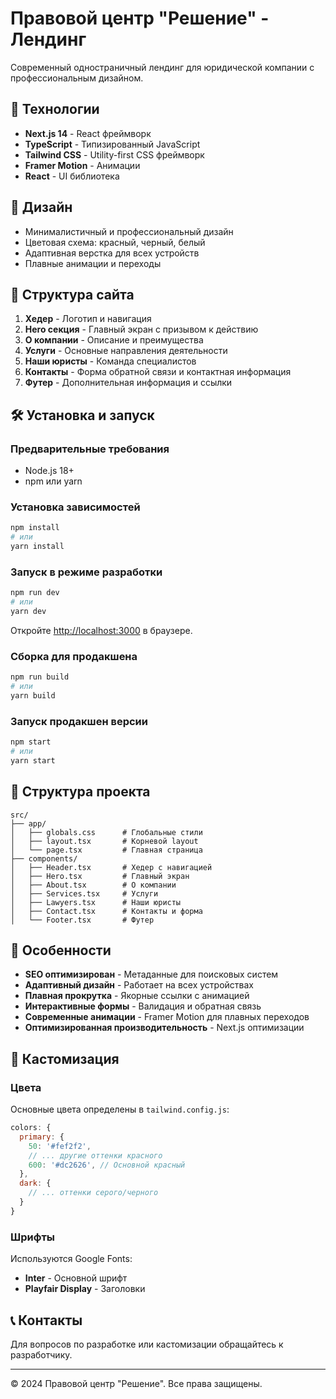 # Правовой центр "Решение" - Лендинг

Современный одностраничный лендинг для юридической компании с профессиональным дизайном.

## 🚀 Технологии

- **Next.js 14** - React фреймворк
- **TypeScript** - Типизированный JavaScript
- **Tailwind CSS** - Utility-first CSS фреймворк
- **Framer Motion** - Анимации
- **React** - UI библиотека

## 🎨 Дизайн

- Минималистичный и профессиональный дизайн
- Цветовая схема: красный, черный, белый
- Адаптивная верстка для всех устройств
- Плавные анимации и переходы

## 📱 Структура сайта

1. **Хедер** - Логотип и навигация
2. **Hero секция** - Главный экран с призывом к действию
3. **О компании** - Описание и преимущества
4. **Услуги** - Основные направления деятельности
5. **Наши юристы** - Команда специалистов
6. **Контакты** - Форма обратной связи и контактная информация
7. **Футер** - Дополнительная информация и ссылки

## 🛠 Установка и запуск

### Предварительные требования

- Node.js 18+ 
- npm или yarn

### Установка зависимостей

```bash
npm install
# или
yarn install
```

### Запуск в режиме разработки

```bash
npm run dev
# или
yarn dev
```

Откройте [http://localhost:3000](http://localhost:3000) в браузере.

### Сборка для продакшена

```bash
npm run build
# или
yarn build
```

### Запуск продакшен версии

```bash
npm start
# или
yarn start
```

## 📁 Структура проекта

```
src/
├── app/
│   ├── globals.css      # Глобальные стили
│   ├── layout.tsx       # Корневой layout
│   └── page.tsx         # Главная страница
├── components/
│   ├── Header.tsx       # Хедер с навигацией
│   ├── Hero.tsx         # Главный экран
│   ├── About.tsx        # О компании
│   ├── Services.tsx     # Услуги
│   ├── Lawyers.tsx      # Наши юристы
│   ├── Contact.tsx      # Контакты и форма
│   └── Footer.tsx       # Футер
```

## 🎯 Особенности

- **SEO оптимизирован** - Метаданные для поисковых систем
- **Адаптивный дизайн** - Работает на всех устройствах
- **Плавная прокрутка** - Якорные ссылки с анимацией
- **Интерактивные формы** - Валидация и обратная связь
- **Современные анимации** - Framer Motion для плавных переходов
- **Оптимизированная производительность** - Next.js оптимизации

## 🎨 Кастомизация

### Цвета

Основные цвета определены в `tailwind.config.js`:

```javascript
colors: {
  primary: {
    50: '#fef2f2',
    // ... другие оттенки красного
    600: '#dc2626', // Основной красный
  },
  dark: {
    // ... оттенки серого/черного
  }
}
```

### Шрифты

Используются Google Fonts:
- **Inter** - Основной шрифт
- **Playfair Display** - Заголовки

## 📞 Контакты

Для вопросов по разработке или кастомизации обращайтесь к разработчику.

---

© 2024 Правовой центр "Решение". Все права защищены. 